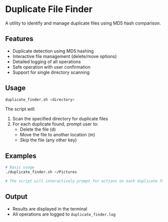 # Duplicate File Finder

A utility to identify and manage duplicate files using MD5 hash comparison.

## Features

- Duplicate detection using MD5 hashing
- Interactive file management (delete/move options)
- Detailed logging of all operations
- Safe operation with user confirmation
- Support for single directory scanning

## Usage

```bash
duplicate_finder.sh <directory>
```

The script will:
1. Scan the specified directory for duplicate files
2. For each duplicate found, prompt user to:
   - Delete the file (d)
   - Move the file to another location (m)
   - Skip the file (any other key)

## Examples

```bash
# Basic usage
./duplicate_finder.sh ~/Pictures

# The script will interactively prompt for actions on each duplicate found
```

## Output

- Results are displayed in the terminal
- All operations are logged to `duplicate_finder.log`